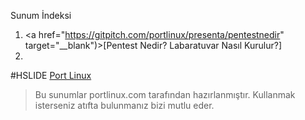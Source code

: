Sunum İndeksi
1. <a href="https://gitpitch.com/portlinux/presenta/pentestnedir" target="__blank")>[Pentest Nedir? Labaratuvar Nasıl Kurulur?]</a>
2. 
#HSLIDE
[Port Linux](http://www.portlinux.com)

>Bu sunumlar portlinux.com tarafından hazırlanmıştır. Kullanmak isterseniz atıfta bulunmanız bizi mutlu eder.
